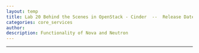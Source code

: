 ```yaml
---
layout: temp
title: Lab 20 Behind the Scenes in OpenStack - Cinder  --  Release Date, Mar. 15 2017
categories: core_services
author: 
description: Functionality of Nova and Neutron
---
```

* * *
